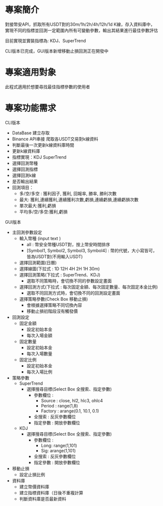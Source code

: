 # 專案簡介

對接幣安API，抓取所有USDT對的30m/1h/2h/4h/12h/1d K線，存入資料庫中，實現不同的指標並回測一定範圍內所有可變動參數，輸出其結果進行最佳參數評估

目前實現並實裝指標為: KDJ、SuperTrend

CLI版本已完成，GUI版本新增移動止損回測正在開發中

# 專案適用對象

此程式適用於想要尋找最佳指標參數的使用者

# 專案功能需求

CLI版本

- DataBase 建立存取
- Binance API串接 爬取各USDT交易對k線資料
- 判斷最後一次更新k線資料庫時間
- 更新k線資料庫
- 指標實現：KDJ SuperTrend
- 選擇回測幣種
- 選擇回測指標
- 選擇回測k線
- 是否輸出結果
- 回測項目：
    - 多/空/多空 : 獲利因子, 獲利, 回報率, 勝率, 勝利次數
    - 最大: 獲利,連續獲利,連續獲利次數,虧損,連續虧損,連續虧損次數
    - 單次最大:獲利,虧損
    - 平均多/空/多空:獲利,虧損

GUI版本

- 主回測參數設定
    - 輸入幣種 (input text )
        - all : 幣安全幣種USDT對，按上幣安時間排序
        - [Symbol1, Symbol2, Symbol3, Symbol4] : 幣的代號，大小寫皆可，皆為USDT對(不用輸入USDT)
    - 選擇回測範圍(日曆)
    - 選擇線圖(下拉式 : 1D 12H 4H 2H 1H 30m)
    - 選擇回測策略(下拉式 : SuperTrend、KDJ)
        - 選取不同策略時，會切換不同的參數設定畫面
    - 選擇回測方式(下拉式 : 每次固定金額、每次固定數量、每次固定本金比例)
        - 選取不同回測方式時，會切換不同的回測設定畫面
    - 選擇策略參數(Check Box 移動止損)
        - 會根據選擇策略不同切換內容
        - 移動止損初階段沒有觸發價
- 回測設定
    - 固定金額
        - 設定初始本金
        - 每次入場金額
    - 固定數量
        - 設定初始本金
        - 每次入場數量
    - 固定比例
        - 設定初始本金
        - 每次入場比例
- 策略參數
    - SuperTrend
        - 選擇搜尋目標(Select Box 全搜索、指定參數)
            - 參數欄位 :
                - Source : close, hl2, hlc3, ohlc4
                - Period :  range(1,8)
                - Factory : arange(0.1, 10.1, 0.1)
            - 全搜索 : 反灰參數欄位
            - 指定參數 : 開放參數欄位
    - KDJ
        - 選擇搜尋目標(Select Box 全搜索、指定參數)
            - 參數欄位 :
                - Long:  range(1,101)
                - Sig: arange(1,101)
            - 全搜索 : 反灰參數欄位
            - 指定參數 : 開放參數欄位
- 移動止損
    - 設定止損比例
- 資料庫
    - 建立幣價資料庫
    - 建立指標資料庫（日後不重複計算
    - 判斷資料庫是否最新資料
